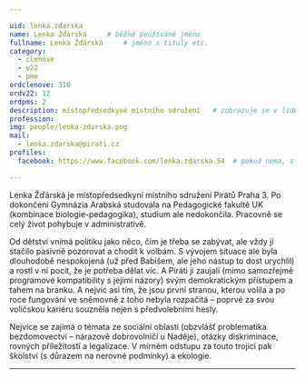 ```yaml
---

uid: lenka.zdarska
name: Lenka Žďárská  	# běžně používáné jméno
fullname: Lenka Žďárská  	# jméno s tituly etc.
category:
  - clenove
  - v22
  - pme
ordclenove: 310
ordv22: 12
ordpms: 2
description: místopředsedkyně místního sdružení   # zobrazuje se v lide
profession: 
img: people/lenka-zdarska.png
mail:
  - lenka.zdarska@pirati.cz
profiles:
  facebook: https://www.facebook.com/lenka.zdarska.54  # pokud nema, staci smazat tuto radku

---
```

 
Lenka Žďárská je místopředsedkyní místního sdružení Pirátů Praha 3. Po dokončení Gymnázia Arabská studovala na Pedagogické fakultě UK (kombinace biologie-pedagogika), studium  ale nedokončila. Pracovně se celý život pohybuje v administrativě.

Od dětství vnímá politiku jako něco, čím je třeba se zabývat, ale vždy jí stačilo pasivně pozorovat a chodit k volbám. S vývojem situace ale byla dlouhodobě nespokojená (už před Babišem, ale jeho nástup to dost urychlil) a rostl v ní pocit, že je potřeba dělat víc. A Piráti ji zaujali (mimo samozřejmě programové kompatibility s jejími názory) svým demokratickým přístupem a tahem na branku. A nejvíc asi tím, že jsou první stranou, kterou volila a po roce fungování ve sněmovně z toho nebyla rozpačitá – poprvé za svou voličskou kariéru souzněla nejen s předvolebními hesly.

Nejvíce se zajímá o témata ze sociální oblasti (obzvlášť problematika bezdomovectví – nárazově dobrovolničí u Naděje), otázky diskriminace, rovných příležitostí a legalizace. V mírném odstupu za touto trojicí pak školství (s důrazem na nerovné podmínky) a ekologie.

---
